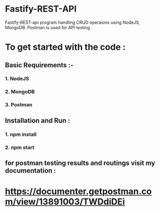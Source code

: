 # Fastify-REST-API
Fastify-REST-api program handling CRUD operaions using NodeJS, MongoDB. Postman is used for API testing.

# To get started with the code : 

## Basic Requirements :- 
### 1. NodeJS
### 2. MongoDB
### 3. Postman

## Installation and Run : 
### 1. npm install
### 2. npm start


## for postman testing results and routings visit my documentation :
# https://documenter.getpostman.com/view/13891003/TWDdiDEi

